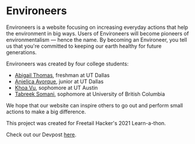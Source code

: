 # Environeers

Environeers is a website focusing on increasing everyday actions that help the environment in big ways. Users of Environeers will become pioneers of environmentalism — hence the name. By becoming an Environeer, you tell us that you're committed to keeping our earth healthy for future generations.

Environeers was created by four college students:

- [Abigail Thomas](https://www.linkedin.com/in/abigailthomas2020/), freshman at UT Dallas
- [Anjelica Avorque](https://www.linkedin.com/in/anjelica-avorque/), junior at UT Dallas
- [Khoa Vu](https://www.linkedin.com/in/khoa-vu-0020141a8/), sophomore at UT Austin
- [Tabreek Somani](https://www.linkedin.com/in/tabreeksomani/), sophomore at University of British Columbia

We hope that our website can inspire others to go out and perform small actions to make a big difference.

This project was created for Freetail Hacker's 2021 Learn-a-thon.

Check out our Devpost [here](https://devpost.com/software/environeers).
